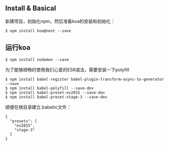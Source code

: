 ## Install & Basical

新建项目，初始化npm，然后准备koa的安装和初始化：

```$ npm install koa@next --save```

## 运行koa
```$ npm install nodemon --save```

为了能够顺畅的使用我们心爱的ES6语法，需要安装一下polyfill
```
$ npm install babel-register babel-plugin-transform-async-to-generator --save
$ npm install babel-polyfill --save-dev
$ npm install babel-preset-es2015 --save-dev
$ npm install babel-preset-stage-3 --save-dev
```

顺便在根目录建立.babelrc文件：
```
{
  "presets": [
    "es2015",
    "stage-3"
  ]
}
```
